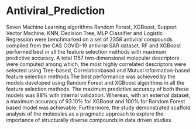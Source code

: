 # Antiviral_Prediction
Seven Machine Learning algorithms Random Forest, XGBoost, Support Vector Machine, KNN, Decision Tree, MLP Classifier and Logistic Regression were benchmarked on a set of 2358 antiviral compounds compiled from the CAS COVID-19 antiviral SAR dataset. RF and XGBoost performed best in all the feature selection methods with maximum predictive accuracy.
A total 1157 two-dimensional molecular descriptors were computed among which, the most highly correlated descriptors were selected using Tree-based, Correlationbased and Mutual information-based feature selection methods.The best performance was achieved by the models developed using Random Forest and XGBoost algorithms in all the feature selection methods. The maximum predictive accuracy of both these models was 88% with internal validation. Whereas, with an external dataset, a maximum accuracy of 93.10% for XGBoost and 100% for Random Forest based model was achievable. Furthermore, the study demonstrated scaffold analysis of the molecules as a pragmatic approach to explore the importance of structurally diverse compounds in data driven studies.
